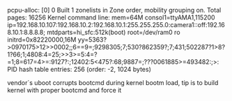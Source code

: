 pcpu-alloc: [0] 0 
Built 1 zonelists in Zone order, mobility grouping on.  Total pages: 16256
Kernel command line: mem=64M consol1=ttyAMA1,115200 ip=192.168.10.107:192.168.10.2:192.168.10.1:255.255.255.0:camera1::off:192.168.10.1:8.8.8.8; mtdparts=hi_sfc:512k(boot) root=/dev/ram0 ro initrd=0x82220000,16M yy=5363?>0970175>12>>0002;;6==9=;9298305;7;530?862359?;7;431;502287?1>8?1?66;1;4808:4=25;>>3>=5:4=?=1;8=617=4>=:9127?:;12402:5<475?:68;9887=;???0061885>=493482:;>:
PID hash table entries: 256 (order: -2, 1024 bytes)

vendor`s uboot corrupts bootcmd during kernel bootm load, tip is to build kernel with proper bootcmd and force it
